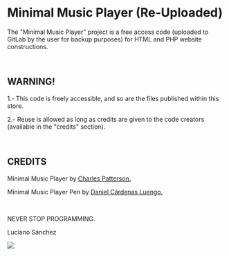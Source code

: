 <h1>Minimal Music Player (Re-Uploaded)</h1>

<p>The "Minimal Music Player" project is a free access code (uploaded to GitLab by the user for backup purposes) for HTML and PHP website constructions.</p>

<br />

<h2>WARNING!</h2>
<p>1.- This code is freely accessible, and so are the files published within this store.</p>
<p>2.- Reuse is allowed as long as credits are given to the code creators (available in the "credits" section).</p>

<br />

<h2>CREDITS</h2>
<p>Minimal Music Player by <a href="https://dribbble.com/shots/4240318-Made-with-InVision-Studio-Music-Player" target="_blank">Charles Patterson.</a></p>
<p>Minimal Music Player Pen by <a href="https://codepen.io/daniel-c-rdenas-luengo/pen/XPWPZN" target="_blank">Daniel Cárdenas Luengo.</a></p>

<br >

<p>NEVER STOP PROGRAMMING.</p>
<p>Luciano Sánchez</p>

<img src="https://loverandom.cl/wp-content/uploads/2018/12/logo-lrcl-dark.png">